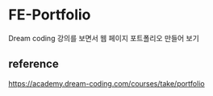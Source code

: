 # FE-Portfolio

Dream coding 강의를 보면서 웹 페이지 포트폴리오 만들어 보기

## reference

https://academy.dream-coding.com/courses/take/portfolio
